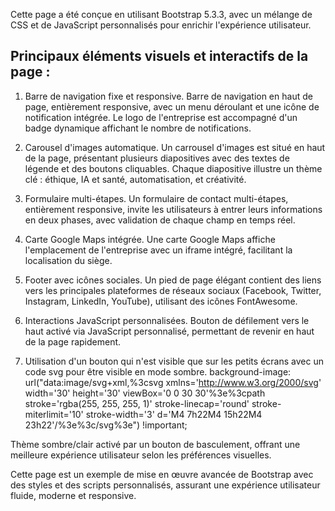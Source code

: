 Cette page a été conçue en utilisant Bootstrap 5.3.3, avec un mélange de CSS et de JavaScript personnalisés pour enrichir l'expérience utilisateur. 


Principaux éléments visuels et interactifs de la page :
------------------------------------------------------

1. Barre de navigation fixe et responsive.
Barre de navigation en haut de page, entièrement responsive, avec un menu déroulant et une icône de notification intégrée.
Le logo de l'entreprise est accompagné d'un badge dynamique affichant le nombre de notifications.

2. Carousel d'images automatique.
Un carrousel d'images est situé en haut de la page, présentant plusieurs diapositives avec des textes de légende et des boutons cliquables. 
Chaque diapositive illustre un thème clé : éthique, IA et santé, automatisation, et créativité.

3. Formulaire multi-étapes.
Un formulaire de contact multi-étapes, entièrement responsive, invite les utilisateurs à entrer leurs informations en deux phases, avec validation de chaque champ en temps réel.

4. Carte Google Maps intégrée.
Une carte Google Maps affiche l'emplacement de l'entreprise avec un iframe intégré, facilitant la localisation du siège.

5. Footer avec icônes sociales.
Un pied de page élégant contient des liens vers les principales plateformes de réseaux sociaux (Facebook, Twitter, Instagram, LinkedIn, YouTube), utilisant des icônes FontAwesome.

6. Interactions JavaScript personnalisées.
Bouton de défilement vers le haut activé via JavaScript personnalisé, permettant de revenir en haut de la page rapidement.

7. Utilisation d'un bouton qui n'est visible que sur les petits écrans avec un code svg pour être visible en mode sombre.
background-image: url("data:image/svg+xml,%3csvg xmlns='http://www.w3.org/2000/svg' width='30' height='30' viewBox='0 0 30 30'%3e%3cpath stroke='rgba(255, 255, 255, 1)' stroke-linecap='round' stroke-miterlimit='10' stroke-width='3' d='M4 7h22M4 15h22M4 23h22'/%3e%3c/svg%3e") !important;

Thème sombre/clair activé par un bouton de basculement, offrant une meilleure expérience utilisateur selon les préférences visuelles.

Cette page est un exemple de mise en œuvre avancée de Bootstrap avec des styles et des scripts personnalisés, assurant une expérience utilisateur fluide, moderne et responsive.

